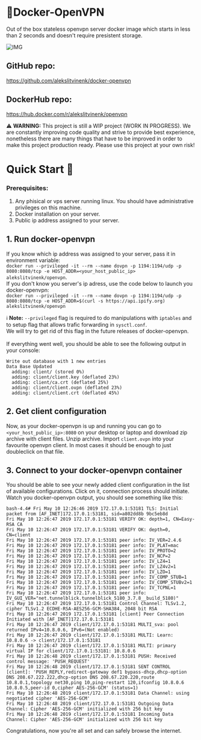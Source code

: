 # 🔐Docker-OpenVPN
Out of the box stateless openvpn server docker image which starts in less than 2 seconds and doesn't require presistent storage.

![IMG](https://alekslitvinenk.github.io/docker-openvpn/assets/img/beta.png)

## GitHub repo:
https://github.com/alekslitvinenk/docker-openvpn

## DockerHub repo:
https://hub.docker.com/r/alekslitvinenk/openvpn

⚠️ **WARNING:** This project is still a WIP project (WORK IN PROGRESS). We are constantly improving code quality and strive to provide best experience, nonetheless there are many things that have to be improved in order to make this project production ready. Please use this project at your own risk!

# Quick Start 🚀

### Prerequisites:
1. Any phisical or vps server running linux. You should have administrative privileges on this machine.
2. Docker installation on your server.
3. Public ip address assigned to your server.

## 1. Run docker-openvpn
If you know which ip address was assigned to your server, pass it in environment variable:<br>
`docker run --privileged -it --rm --name dovpn -p 1194:1194/udp -p 8080:8080/tcp -e HOST_ADDR=<your_host_public_ip> alekslitvinenk/openvpn`.<br>
If you don't know you server's ip adress, use the code below to launch you docker-openvpn:<br>
`docker run --privileged -it --rm --name dovpn -p 1194:1194/udp -p 8080:8080/tcp -e HOST_ADDR=$(curl -s https://api.ipify.org) alekslitvinenk/openvpn`

ℹ️ **Note:** `--privileged` flag is required to do manipulations with `iptables` and to setup flag that allows trafic forwarding in `sysctl.conf`.<br>
We will try to get rid of this flag in the future releases of docker-openvpn.<br><br>
If everything went well, you should be able to see the following output in your console:
```
Write out database with 1 new entries
Data Base Updated
  adding: client/ (stored 0%)
  adding: client/client.key (deflated 23%)
  adding: client/ca.crt (deflated 25%)
  adding: client/client.ovpn (deflated 23%)
  adding: client/client.crt (deflated 45%)
 ```
## 2. Get client configuration
Now, as your docker-openvpn is up and running you can go to `<your_host_public_ip>:8080` on your desktop or laptop and download zip archive with client files. Unzip archive. Import `client.ovpn` into your favourite openvpn client. In most cases it should be enough to just doubleclick on that file.

## 3. Connect to your docker-openvpn container
You should be able to see your newly added client configuration in the list of available configurations. Click on it, connection process should initiate. Watch you docker-openvpn output, you should see something like this:
```
bash-4.4# Fri May 10 12:26:46 2019 172.17.0.1:53181 TLS: Initial packet from [AF_INET]172.17.0.1:53181, sid=a802dd8b 9bc5eb8d
Fri May 10 12:26:47 2019 172.17.0.1:53181 VERIFY OK: depth=1, CN=Easy-RSA CA
Fri May 10 12:26:47 2019 172.17.0.1:53181 VERIFY OK: depth=0, CN=client
Fri May 10 12:26:47 2019 172.17.0.1:53181 peer info: IV_VER=2.4.6
Fri May 10 12:26:47 2019 172.17.0.1:53181 peer info: IV_PLAT=mac
Fri May 10 12:26:47 2019 172.17.0.1:53181 peer info: IV_PROTO=2
Fri May 10 12:26:47 2019 172.17.0.1:53181 peer info: IV_NCP=2
Fri May 10 12:26:47 2019 172.17.0.1:53181 peer info: IV_LZ4=1
Fri May 10 12:26:47 2019 172.17.0.1:53181 peer info: IV_LZ4v2=1
Fri May 10 12:26:47 2019 172.17.0.1:53181 peer info: IV_LZO=1
Fri May 10 12:26:47 2019 172.17.0.1:53181 peer info: IV_COMP_STUB=1
Fri May 10 12:26:47 2019 172.17.0.1:53181 peer info: IV_COMP_STUBv2=1
Fri May 10 12:26:47 2019 172.17.0.1:53181 peer info: IV_TCPNL=1
Fri May 10 12:26:47 2019 172.17.0.1:53181 peer info: IV_GUI_VER="net.tunnelblick.tunnelblick_5180_3.7.8__build_5180)"
Fri May 10 12:26:47 2019 172.17.0.1:53181 Control Channel: TLSv1.2, cipher TLSv1.2 ECDHE-RSA-AES256-GCM-SHA384, 2048 bit RSA
Fri May 10 12:26:47 2019 172.17.0.1:53181 [client] Peer Connection Initiated with [AF_INET]172.17.0.1:53181
Fri May 10 12:26:47 2019 client/172.17.0.1:53181 MULTI_sva: pool returned IPv4=10.8.0.6, IPv6=(Not enabled)
Fri May 10 12:26:47 2019 client/172.17.0.1:53181 MULTI: Learn: 10.8.0.6 -> client/172.17.0.1:53181
Fri May 10 12:26:47 2019 client/172.17.0.1:53181 MULTI: primary virtual IP for client/172.17.0.1:53181: 10.8.0.6
Fri May 10 12:26:48 2019 client/172.17.0.1:53181 PUSH: Received control message: 'PUSH_REQUEST'
Fri May 10 12:26:48 2019 client/172.17.0.1:53181 SENT CONTROL [client]: 'PUSH_REPLY,redirect-gateway def1 bypass-dhcp,dhcp-option DNS 208.67.222.222,dhcp-option DNS 208.67.220.220,route 10.8.0.1,topology net30,ping 10,ping-restart 120,ifconfig 10.8.0.6 10.8.0.5,peer-id 0,cipher AES-256-GCM' (status=1)
Fri May 10 12:26:48 2019 client/172.17.0.1:53181 Data Channel: using negotiated cipher 'AES-256-GCM'
Fri May 10 12:26:48 2019 client/172.17.0.1:53181 Outgoing Data Channel: Cipher 'AES-256-GCM' initialized with 256 bit key
Fri May 10 12:26:48 2019 client/172.17.0.1:53181 Incoming Data Channel: Cipher 'AES-256-GCM' initialized with 256 bit key
```
Congratulations, now you're all set and can safely browse the internet.
